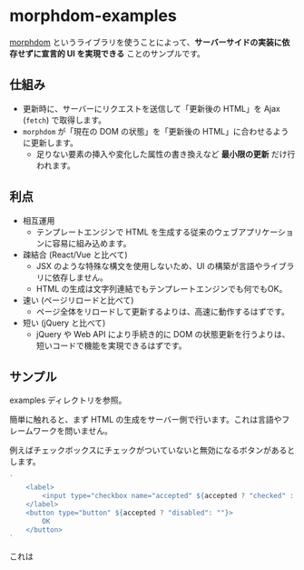 # morphdom-examples

[morphdom](https://github.com/patrick-steele-idem/morphdom) というライブラリを使うことによって、**サーバーサイドの実装に依存せずに宣言的 UI を実現できる** ことのサンプルです。

## 仕組み

- 更新時に、サーバーにリクエストを送信して「更新後の HTML」を Ajax (`fetch`) で取得します。
- `morphdom` が「現在の DOM の状態」を「更新後の HTML」に合わせるように更新します。
    - 足りない要素の挿入や変化した属性の書き換えなど **最小限の更新** だけ行われます。

## 利点

- 相互運用
    - テンプレートエンジンで HTML を生成する従来のウェブアプリケーションに容易に組み込めます。
- 疎結合 (React/Vue と比べて)
    - JSX のような特殊な構文を使用しないため、UI の構築が言語やライブラリに依存しません。
    - HTML の生成は文字列連結でもテンプレートエンジンでも何でもOK。
- 速い (ページリロードと比べて)
    - ページ全体をリロードして更新するよりは、高速に動作するはずです。
- 短い (jQuery と比べて)
    - jQuery や Web API により手続き的に DOM の状態更新を行うよりは、短いコードで機能を実現できるはずです。

## サンプル

examples ディレクトリを参照。

簡単に触れると、まず HTML の生成をサーバー側で行います。これは言語やフレームワークを問いません。

例えばチェックボックスにチェックがついていないと無効になるボタンがあるとします。

```js
`
    <label>
        <input type="checkbox name="accepted" ${accepted ? "checked" : ""}>
    </label>
    <button type="button" ${accepted ? "disabled": ""}>
        OK
    </button>
`
```

これは
